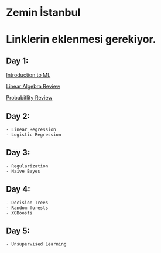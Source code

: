 # Zemin İstanbul


# Linklerin eklenmesi gerekiyor.
## Day 1:
[Introduction to ML](www.notebooklinks.com)

[Linear Algebra Review](https://github.com/cobanov/zemin_istanbul/blob/master/Linear_Algebra.ipynb)

[Probabitlity Review](https://github.com/cobanov/zemin_istanbul/blob/master/Probability_Review.ipynb)
	
## Day 2:
	- Linear Regression 
	- Logistic Regression
	
## Day 3:
	- Regularization
	- Naive Bayes
	
## Day 4:
	- Decision Trees
	- Random forests
	- XGBoosts

## Day 5:
	- Unsupervised Learning

